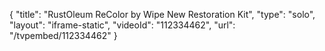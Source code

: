{
    "title": "RustOleum ReColor by Wipe New Restoration Kit",
    "type": "solo",
    "layout": "iframe-static",
    "videoId": "112334462",
    "url": "\/tvpembed\/112334462"
}